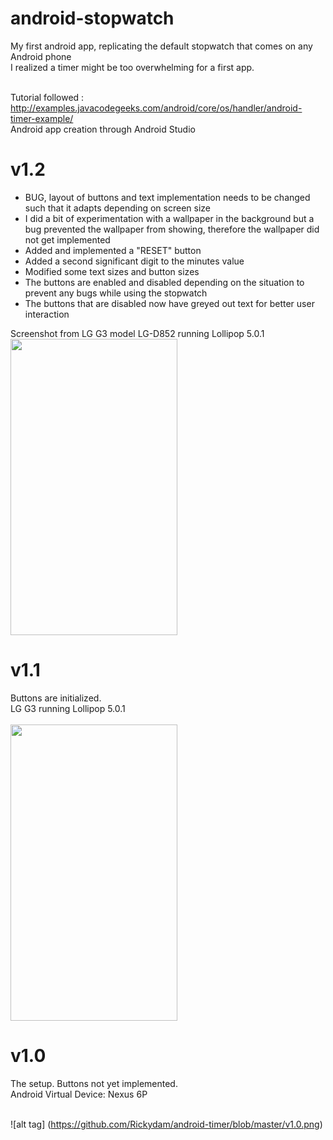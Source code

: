 # android-stopwatch
My first android app, replicating the default stopwatch that comes on any Android phone <br>
I realized a timer might be too overwhelming for a first app. <br> <br>

Tutorial followed : http://examples.javacodegeeks.com/android/core/os/handler/android-timer-example/ <br>
Android app creation through Android Studio

# v1.2
* BUG, layout of buttons and text implementation needs to be changed such that it adapts depending on screen size
* I did a bit of experimentation with a wallpaper in the background but a bug prevented the wallpaper from showing, therefore the wallpaper did not get implemented
* Added and implemented a "RESET" button
* Added a second significant digit to the minutes value
* Modified some text sizes and button sizes
* The buttons are enabled and disabled depending on the situation to prevent any bugs while using the stopwatch
* The buttons that are disabled now have greyed out text for better user interaction <br>

Screenshot from LG G3 model LG-D852 running Lollipop 5.0.1 <br>
<img src="https://github.com/Rickydam/android-timer/blob/master/v1.2.png" width="267" height="474" />


# v1.1
Buttons are initialized. <br>
LG G3 running Lollipop 5.0.1 <br> <br>
<img src="https://github.com/Rickydam/android-timer/blob/master/v1.1.png" width="267" height="474" />

# v1.0
The setup. Buttons not yet implemented. <br>
Android Virtual Device: Nexus 6P <br> <br>

![alt tag] (https://github.com/Rickydam/android-timer/blob/master/v1.0.png)
